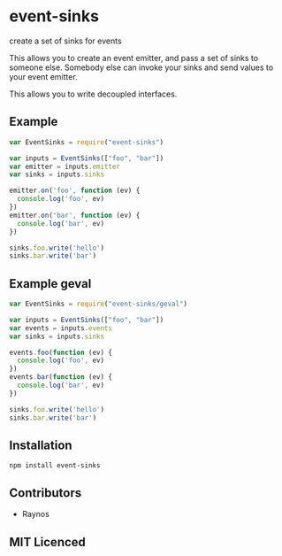 # event-sinks

<!--
    [![build status][1]][2]
    [![NPM version][3]][4]
    [![Coverage Status][5]][6]
    [![gemnasium Dependency Status][7]][8]
    [![Davis Dependency status][9]][10]
-->

<!-- [![browser support][11]][12] -->

create a set of sinks for events

This allows you to create an event emitter, and pass a set of sinks
  to someone else. Somebody else can invoke your sinks and send
  values to your event emitter.

This allows you to write decoupled interfaces.

## Example

```js
var EventSinks = require("event-sinks")

var inputs = EventSinks(["foo", "bar"])
var emitter = inputs.emitter
var sinks = inputs.sinks

emitter.on('foo', function (ev) {
  console.log('foo', ev)
})
emitter.on('bar', function (ev) {
  console.log('bar', ev)
})

sinks.foo.write('hello')
sinks.bar.write('bar')
```

## Example geval

```js
var EventSinks = require("event-sinks/geval")

var inputs = EventSinks(["foo", "bar"])
var events = inputs.events
var sinks = inputs.sinks

events.foo(function (ev) {
  console.log('foo', ev)
})
events.bar(function (ev) {
  console.log('bar', ev)
})

sinks.foo.write('hello')
sinks.bar.write('bar')
```


## Installation

`npm install event-sinks`

## Contributors

 - Raynos

## MIT Licenced

  [1]: https://secure.travis-ci.org/Raynos/event-sinks.png
  [2]: https://travis-ci.org/Raynos/event-sinks
  [3]: https://badge.fury.io/js/event-sinks.png
  [4]: https://badge.fury.io/js/event-sinks
  [5]: https://coveralls.io/repos/Raynos/event-sinks/badge.png
  [6]: https://coveralls.io/r/Raynos/event-sinks
  [7]: https://gemnasium.com/Raynos/event-sinks.png
  [8]: https://gemnasium.com/Raynos/event-sinks
  [9]: https://david-dm.org/Raynos/event-sinks.png
  [10]: https://david-dm.org/Raynos/event-sinks
  [11]: https://ci.testling.com/Raynos/event-sinks.png
  [12]: https://ci.testling.com/Raynos/event-sinks

